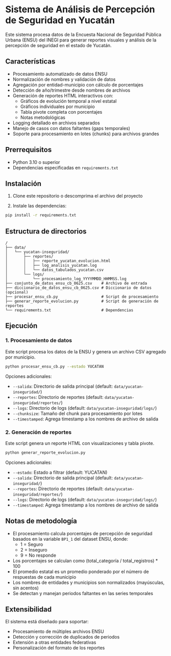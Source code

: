 # Sistema de Análisis de Percepción de Seguridad en Yucatán

Este sistema procesa datos de la Encuesta Nacional de Seguridad Pública Urbana (ENSU) del INEGI para generar reportes visuales y análisis de la percepción de seguridad en el estado de Yucatán.

## Características

- Procesamiento automatizado de datos ENSU
- Normalización de nombres y validación de datos
- Agregación por entidad-municipio con cálculo de porcentajes
- Detección de año/trimestre desde nombres de archivos
- Generación de reportes HTML interactivos con:
  - Gráficos de evolución temporal a nivel estatal
  - Gráficos individuales por municipio
  - Tabla pivote completa con porcentajes
  - Notas metodológicas
- Logging detallado en archivos separados
- Manejo de casos con datos faltantes (gaps temporales)
- Soporte para procesamiento en lotes (chunks) para archivos grandes

## Prerrequisitos

- Python 3.10 o superior
- Dependencias especificadas en `requirements.txt`

## Instalación

1. Clone este repositorio o descomprima el archivo del proyecto

2. Instale las dependencias:

```bash
pip install -r requirements.txt
```

## Estructura de directorios

```
/
├── data/
│   └── yucatan-inseguridad/
│       ├── reportes/
│       │   ├── reporte_yucatan_evolucion.html
│       │   ├── log_analisis_yucatan.log
│       │   └── datos_tabulados_yucatan.csv
│       └── logs/
│           └── procesamiento_log_YYYYMMDD_HHMMSS.log
├── conjunto_de_datos_ensu_cb_0625.csv    # Archivo de entrada
├── diccionario_de_datos_ensu_cb_0625.csv # Diccionario de datos (opcional)
├── procesar_ensu_cb.py                   # Script de procesamiento 
├── generar_reporte_evolucion.py          # Script de generación de reportes
└── requirements.txt                      # Dependencias
```

## Ejecución

### 1. Procesamiento de datos

Este script procesa los datos de la ENSU y genera un archivo CSV agregado por municipio.

```bash
python procesar_ensu_cb.py --estado YUCATAN
```

Opciones adicionales:
- `--salida`: Directorio de salida principal (default: `data/yucatan-inseguridad/`)
- `--reportes`: Directorio de reportes (default: `data/yucatan-inseguridad/reportes/`)
- `--logs`: Directorio de logs (default: `data/yucatan-inseguridad/logs/`)
- `--chunksize`: Tamaño del chunk para procesamiento por lotes
- `--timestamped`: Agrega timestamp a los nombres de archivo de salida

### 2. Generación de reportes

Este script genera un reporte HTML con visualizaciones y tabla pivote.

```bash
python generar_reporte_evolucion.py
```

Opciones adicionales:
- `--estado`: Estado a filtrar (default: YUCATAN)
- `--salida`: Directorio de salida principal (default: `data/yucatan-inseguridad/`)
- `--reportes`: Directorio de reportes (default: `data/yucatan-inseguridad/reportes/`)
- `--logs`: Directorio de logs (default: `data/yucatan-inseguridad/logs/`)
- `--timestamped`: Agrega timestamp a los nombres de archivo de salida

## Notas de metodología

- El procesamiento calcula porcentajes de percepción de seguridad basados en la variable `BP1_1` del dataset ENSU, donde:
  - 1 = Seguro
  - 2 = Inseguro
  - 9 = No responde
- Los porcentajes se calculan como (total_categoría / total_registros) * 100
- El promedio estatal es un promedio ponderado por el número de respuestas de cada municipio
- Los nombres de entidades y municipios son normalizados (mayúsculas, sin acentos)
- Se detectan y manejan periodos faltantes en las series temporales

## Extensibilidad

El sistema está diseñado para soportar:
- Procesamiento de múltiples archivos ENSU
- Detección y corrección de duplicados de periodos
- Extensión a otras entidades federativas
- Personalización del formato de los reportes
